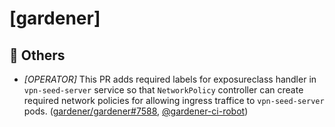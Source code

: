 # [gardener]
## 🏃 Others
* *[OPERATOR]* This PR adds required labels for exposureclass handler in `vpn-seed-server` service so that `NetworkPolicy` controller can create required network policies for allowing ingress traffice to `vpn-seed-server` pods. ([gardener/gardener#7588](https://github.com/gardener/gardener/pull/7588), [@gardener-ci-robot](https://github.com/gardener-ci-robot))